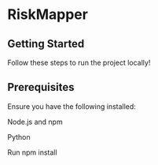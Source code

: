 # RiskMapper

## Getting Started

Follow these steps to run the project locally!

## Prerequisites

Ensure you have the following installed:

Node.js and npm

Python

Run npm install
